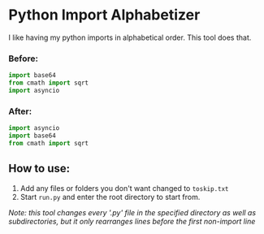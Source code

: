 # Python Import Alphabetizer

I like having my python imports in alphabetical order. This tool does that.

### Before:
```py
import base64
from cmath import sqrt
import asyncio
```

### After:
```py
import asyncio
import base64
from cmath import sqrt
```

## How to use:
1. Add any files or folders you don't want changed to `toskip.txt`
1. Start `run.py` and enter the root directory to start from.

_Note: this tool changes every '.py' file in the specified directory as well as subdirectories, but it only rearranges lines before the first non-import line_